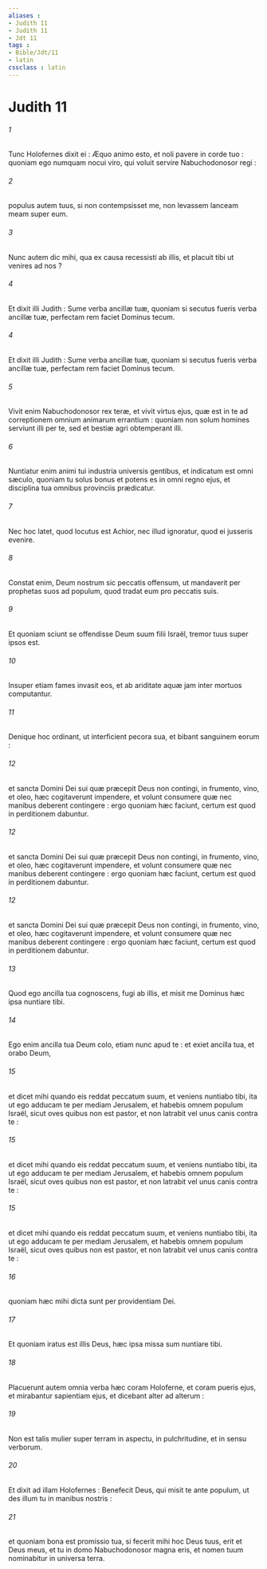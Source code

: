 ```yaml
---
aliases : 
- Judith 11
- Judith 11
- Jdt 11
tags : 
- Bible/Jdt/11
- latin
cssclass : latin
---
```


# Judith 11

###### 1
Tunc Holofernes dixit ei : Æquo animo esto, et noli pavere in corde tuo : quoniam ego numquam nocui viro, qui voluit servire Nabuchodonosor regi :
###### 2
populus autem tuus, si non contempsisset me, non levassem lanceam meam super eum.
###### 3
Nunc autem dic mihi, qua ex causa recessisti ab illis, et placuit tibi ut venires ad nos ?
###### 4
Et dixit illi Judith : Sume verba ancillæ tuæ, quoniam si secutus fueris verba ancillæ tuæ, perfectam rem faciet Dominus tecum.
###### 4
Et dixit illi Judith : Sume verba ancillæ tuæ, quoniam si secutus fueris verba ancillæ tuæ, perfectam rem faciet Dominus tecum.
###### 5
Vivit enim Nabuchodonosor rex teræ, et vivit virtus ejus, quæ est in te ad correptionem omnium animarum errantium : quoniam non solum homines serviunt illi per te, sed et bestiæ agri obtemperant illi.
###### 6
Nuntiatur enim animi tui industria universis gentibus, et indicatum est omni sæculo, quoniam tu solus bonus et potens es in omni regno ejus, et disciplina tua omnibus provinciis prædicatur.
###### 7
Nec hoc latet, quod locutus est Achior, nec illud ignoratur, quod ei jusseris evenire.
###### 8
Constat enim, Deum nostrum sic peccatis offensum, ut mandaverit per prophetas suos ad populum, quod tradat eum pro peccatis suis.
###### 9
Et quoniam sciunt se offendisse Deum suum filii Israël, tremor tuus super ipsos est.
###### 10
Insuper etiam fames invasit eos, et ab ariditate aquæ jam inter mortuos computantur.
###### 11
Denique hoc ordinant, ut interficient pecora sua, et bibant sanguinem eorum :
###### 12
et sancta Domini Dei sui quæ præcepit Deus non contingi, in frumento, vino, et oleo, hæc cogitaverunt impendere, et volunt consumere quæ nec manibus deberent contingere : ergo quoniam hæc faciunt, certum est quod in perditionem dabuntur.
###### 12
et sancta Domini Dei sui quæ præcepit Deus non contingi, in frumento, vino, et oleo, hæc cogitaverunt impendere, et volunt consumere quæ nec manibus deberent contingere : ergo quoniam hæc faciunt, certum est quod in perditionem dabuntur.
###### 12
et sancta Domini Dei sui quæ præcepit Deus non contingi, in frumento, vino, et oleo, hæc cogitaverunt impendere, et volunt consumere quæ nec manibus deberent contingere : ergo quoniam hæc faciunt, certum est quod in perditionem dabuntur.
###### 13
Quod ego ancilla tua cognoscens, fugi ab illis, et misit me Dominus hæc ipsa nuntiare tibi.
###### 14
Ego enim ancilla tua Deum colo, etiam nunc apud te : et exiet ancilla tua, et orabo Deum,
###### 15
et dicet mihi quando eis reddat peccatum suum, et veniens nuntiabo tibi, ita ut ego adducam te per mediam Jerusalem, et habebis omnem populum Israël, sicut oves quibus non est pastor, et non latrabit vel unus canis contra te :
###### 15
et dicet mihi quando eis reddat peccatum suum, et veniens nuntiabo tibi, ita ut ego adducam te per mediam Jerusalem, et habebis omnem populum Israël, sicut oves quibus non est pastor, et non latrabit vel unus canis contra te :
###### 15
et dicet mihi quando eis reddat peccatum suum, et veniens nuntiabo tibi, ita ut ego adducam te per mediam Jerusalem, et habebis omnem populum Israël, sicut oves quibus non est pastor, et non latrabit vel unus canis contra te :
###### 16
quoniam hæc mihi dicta sunt per providentiam Dei.
###### 17
Et quoniam iratus est illis Deus, hæc ipsa missa sum nuntiare tibi.
###### 18
Placuerunt autem omnia verba hæc coram Holoferne, et coram pueris ejus, et mirabantur sapientiam ejus, et dicebant alter ad alterum :
###### 19
Non est talis mulier super terram in aspectu, in pulchritudine, et in sensu verborum.
###### 20
Et dixit ad illam Holofernes : Benefecit Deus, qui misit te ante populum, ut des illum tu in manibus nostris :
###### 21
et quoniam bona est promissio tua, si fecerit mihi hoc Deus tuus, erit et Deus meus, et tu in domo Nabuchodonosor magna eris, et nomen tuum nominabitur in universa terra.
